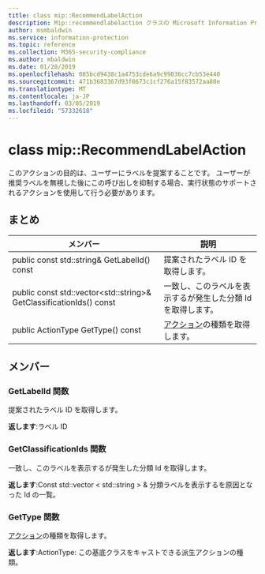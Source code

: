 ```yaml
---
title: class mip::RecommendLabelAction
description: Mip::recommendlabelaction クラスの Microsoft Information Protection (MIP) SDK について説明します。
author: msmbaldwin
ms.service: information-protection
ms.topic: reference
ms.collection: M365-security-compliance
ms.author: mbaldwin
ms.date: 01/28/2019
ms.openlocfilehash: 085bcd9438c1a4753cde6a9c99036cc7cb53e440
ms.sourcegitcommit: 471b3683367d93f0673c1cf276a15f83572aa80e
ms.translationtype: MT
ms.contentlocale: ja-JP
ms.lasthandoff: 03/05/2019
ms.locfileid: "57332618"
---
```

# <a name="class-miprecommendlabelaction"></a>class mip::RecommendLabelAction 
このアクションの目的は、ユーザーにラベルを提案することです。 ユーザーが推奨ラベルを無視した後にこの呼び出しを抑制する場合、実行状態のサポートされるアクションを使用して行う必要があります。
  
## <a name="summary"></a>まとめ
 メンバー                        | 説明                                
--------------------------------|---------------------------------------------
public const std::string& GetLabelId() const  |  提案されたラベル ID を取得します。
public const std::vector\<std::string\>& GetClassificationIds() const  |  一致し、このラベルを表示するが発生した分類 Id を取得します。
public ActionType GetType() const  |  [アクション](class_mip_action.md)の種類を取得します。
  
## <a name="members"></a>メンバー
  
### <a name="getlabelid-function"></a>GetLabelId 関数
提案されたラベル ID を取得します。

  
**返します**:ラベル ID
  
### <a name="getclassificationids-function"></a>GetClassificationIds 関数
一致し、このラベルを表示するが発生した分類 Id を取得します。

  
**返します**:Const std::vector < std::string > & 分類ラベルを表示するを原因となった Id の一覧。
  
### <a name="gettype-function"></a>GetType 関数
[アクション](class_mip_action.md)の種類を取得します。

  
**返します**:ActionType: この基底クラスをキャストできる派生アクションの種類。
